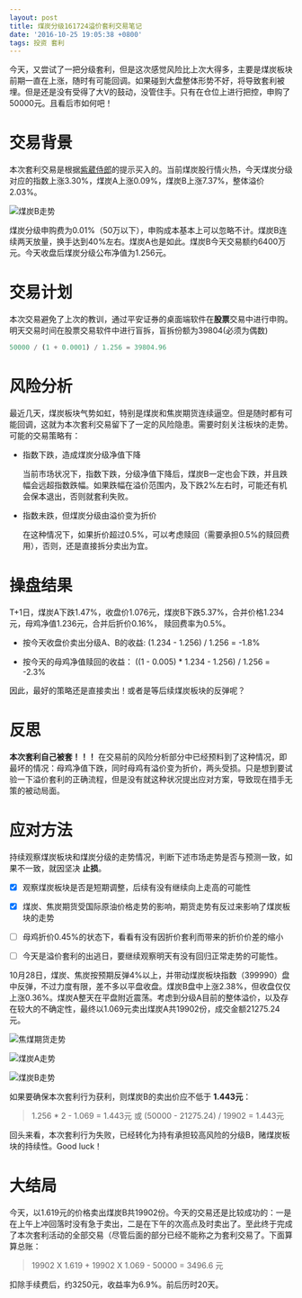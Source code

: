 ```yaml
---
layout: post
title: 煤炭分级161724溢价套利交易笔记
date: '2016-10-25 19:05:38 +0800'
tags: 投资 套利
---
```


今天，又尝试了一把分级套利，但是这次感觉风险比上次大得多，主要是煤炭板块前期一直在上涨，随时有可能回调。如果碰到大盘整体形势不好，将导致套利被埋。但是还是没有受得了大V的鼓动，没管住手。只有在仓位上进行把控，申购了50000元。且看后市如何吧！

# 交易背景

本次套利交易是根据[紫葳侍郎](https://xueqiu.com/ziweishilang)的提示买入的。当前煤炭股行情火热，今天煤炭分级对应的指数上涨3.30%，煤炭A上涨0.09%，煤炭B上涨7.37%，整体溢价2.03%。

![煤炭B走势](http://ooo.0o0.ooo/2016/10/26/580ff341cad5e.png)

煤炭分级申购费为0.01%（50万以下），申购成本基本上可以忽略不计。煤炭B连续两天放量，换手达到40%左右。煤炭A也是如此。煤炭B今天交易额约6400万元。今天收盘后煤炭分级公布净值为1.256元。

# 交易计划

本次交易避免了上次的教训，通过平安证券的桌面端软件在**股票**交易中进行申购。明天交易时间在股票交易软件中进行盲拆，盲拆份额为39804(必须为偶数)

```python
50000 / (1 + 0.0001) / 1.256 = 39804.96
```

# 风险分析

最近几天，煤炭板块气势如虹，特别是煤炭和焦炭期货连续逼空。但是随时都有可能回调，这就为本次套利交易留下了一定的风险隐患。需要时刻关注板块的走势。可能的交易策略有：

- 指数下跌，造成煤炭分级净值下降

  当前市场状况下，指数下跌，分级净值下降后，煤炭B一定也会下跌，并且跌幅会远超指数跌幅。如果跌幅在溢价范围内，及下跌2%左右时，可能还有机会保本退出，否则就套利失败。

- 指数未跌，但煤炭分级由溢价变为折价

  在这种情况下，如果折价超过0.5%，可以考虑赎回（需要承担0.5%的赎回费用），否则，还是直接拆分卖出为宜。

# 操盘结果

T+1日，煤炭A下跌1.47%，收盘价1.076元，煤炭B下跌5.37%，合并价格1.234元，母鸡净值1.236元，合并后折价0.16%， 赎回费率为0.5%。

- 按今天收盘价卖出分级A、B的收益: (1.234 - 1.256) / 1.256 = -1.8%

- 按今天的母鸡净值赎回的收益： ((1 - 0.005) * 1.234 - 1.256) / 1.256 = -2.3%

因此，最好的策略还是直接卖出！或者是等后续煤炭板块的反弹呢？

# 反思

**本次套利自己被套！！！** 在交易前的风险分析部分中已经预料到了这种情况，即最坏的情况：母鸡净值下跌，同时母鸡有溢价变为折价，两头受损。只是想到要试验一下溢价套利的正确流程，但是没有就这种状况提出应对方案，导致现在措手无策的被动局面。

# 应对方法

持续观察煤炭板块和煤炭分级的走势情况，判断下述市场走势是否与预测一致，如果不一致，就因坚决 **止损**。

- [x] 观察煤炭板块是否是短期调整，后续有没有继续向上走高的可能性

- [x] 煤炭、焦炭期货受国际原油价格走势的影响，期货走势有反过来影响了煤炭板块的走势

- [ ] 母鸡折价0.45%的状态下，看看有没有因折价套利而带来的折价价差的缩小

- [ ] 今天是溢价套利的出逃日，要继续观察明天有没有回归正常走势的可能性。

10月28日，煤炭、焦炭按预期反弹4%以上，并带动煤炭板块指数（399990）盘中反弹，不过力度有限，差不多以平盘收盘。煤炭B盘中上涨2.38%，但收盘仅仅上涨0.36%。煤炭A整天在平盘附近震荡。考虑到分级A目前的整体溢价，以及存在较大的不确定性，最终以1.069元卖出煤炭A共19902份，成交金额21275.24元。

![焦煤期货走势](http://ooo.0o0.ooo/2016/10/28/5813633bd65a4.png)

![煤炭A走势](http://ooo.0o0.ooo/2016/10/28/58135fe69d796.png)

![煤炭B走势](http://ooo.0o0.ooo/2016/10/28/58135f686fc12.png)

如果要确保本次套利行为获利，则煤炭B的卖出价应不低于 **1.443元**：

> 1.256 * 2 - 1.069 = 1.443元 或 (50000 - 21275.24) / 19902 = 1.443元

回头来看，本次套利行为失败，已经转化为持有承担较高风险的分级B，赌煤炭板块的持续性。Good luck！

# 大结局

今天，以1.619元的价格卖出煤炭B共19902份。今天的交易还是比较成功的：一是在上午上冲回落时没有急于卖出，二是在下午的次高点及时卖出了。至此终于完成了本次套利活动的全部交易（尽管后面的部分已经不能称之为套利交易了。下面算算总账：

> 19902 X 1.619 + 19902 X 1.069 - 50000 = 3496.6 元

扣除手续费后，约3250元，收益率为6.9%。前后历时20天。
